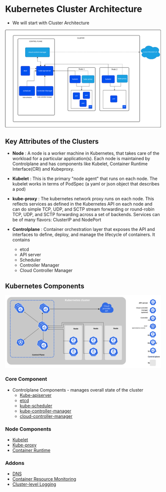 # Kubernetes Cluster Architecture 

- We will start with Cluster Architecture

![Kubernetes Cluster Architecture](/images/kubernetes-cluster-architecture.svg)

## Key Attributes of the Clusters 

- **Node** : A node is a worker machine in Kubernetes, that takes care of the workload for a particular application(s). Each node is maintained by Controlplane and has components like Kubelet, Container Runtime Interface(CRI) and Kubeproxy. 

- **Kubelet** : This is the primary "node agent" that runs on each node. The kubelet works in terms of PodSpec (a yaml or json object that describes a pod)

- **kube-proxy** : The kubernetes network proxy runs on each node. This reflects services as defined in the Kubernetes API on each node and can do simple TCP, UDP, and SCTP stream forwarding or round-robin TCP, UDP, and SCTP forwarding across a set of backends. Services can be of many flavors: ClusterIP and NodePort

- **Controlplane** : Container orchestration layer that exposes the API and interfaces to define, deploy, and manage the lifecycle of containers. 
It contains 
  - etcd 
  - API server
  - Scheduler 
  - Controller Manager
  - Cloud Controller Manager

## Kubernetes Components 

![Kubernetes Components](images/components-of-kubernetes.svg)

### Core Component 

- Controlplane Components - manages overall state of the cluster
  - [Kube-apiserver](/docs/02%20-%20Core%20Concepts/02-Kube-API-Server.md) 
  - [etcd](/docs/02%20-%20Core%20Concepts/03-ETCD-server.md)
  - [kube-scheduler](/docs/02%20-%20Core%20Concepts/04-Kube-Scheduler.md)
  - [kube-controller-manager](/docs/02%20-%20Core%20Concepts/05-Kube-Controller-Manager.md)
  - [cloud-controller-manager](/docs/02%20-%20Core%20Concepts/)

### Node Components 
- [Kubelet](/docs/02%20-%20Core%20Concepts/07-Kubelet.md)
- [Kube-proxy](/docs/02%20-%20Core%20Concepts/) 
- [Container Runtime](/docs/02%20-%20Core%20Concepts/)

### Addons 
- [DNS](/docs/02%20-%20Core%20Concepts/)
- [Container Resource Monitoring](/docs/02%20-%20Core%20Concepts/)
- [Cluster-level Logging](/docs/02%20-%20Core%20Concepts/)